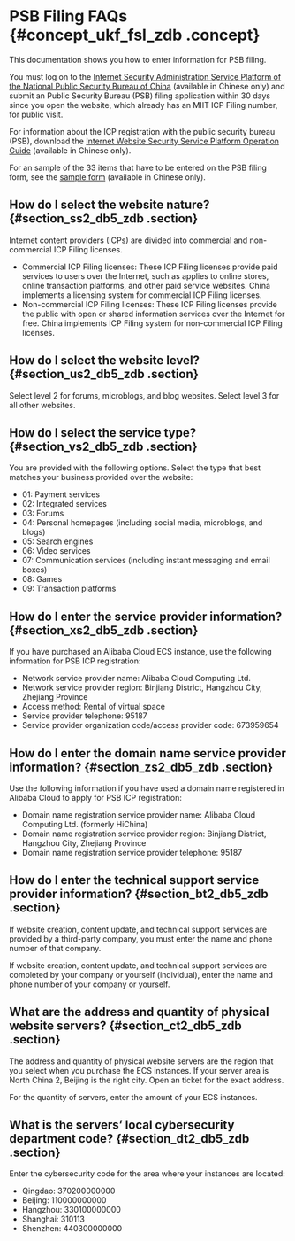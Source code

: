 # PSB Filing FAQs {#concept_ukf_fsl_zdb .concept}

This documentation shows you how to enter information for PSB filing.

You must log on to the [Internet Security Administration Service Platform of the National Public Security Bureau of China](http://www.beian.gov.cn/) \(available in Chinese only\) and submit an Public Security Bureau \(PSB\) filing application within 30 days since you open the website, which already has an MIIT ICP Filing number, for public visit.

For information about the ICP registration with the public security bureau \(PSB\), download the [Internet Website Security Service Platform Operation Guide](http://www.beian.gov.cn/portal/downloadcenter?token=389a313f-53c9-4eb7-8a10-5eeae2f50a73) \(available in Chinese only\).

For an sample of the 33 items that have to be entered on the PSB filing form, see the [sample form](http://imgs-storage.cdn.aliyuncs.com/help/beian/EXCEL%E6%A8%A1%E6%9D%BF33%E9%A1%B9.xls?spm=0.0.0.0.cBqr5Z&file=EXCEL%E6%A8%A1%E6%9D%BF33%E9%A1%B9.xls) \(available in Chinese only\).

## How do I select the website nature? {#section_ss2_db5_zdb .section}

Internet content providers \(ICPs\) are divided into commercial and non-commercial ICP Filing licenses.

-   Commercial ICP Filing licenses: These ICP Filing licenses provide paid services to users over the Internet, such as applies to online stores, online transaction platforms, and other paid service websites. China implements a licensing system for commercial ICP Filing licenses.
-   Non-commercial ICP Filing licenses: These ICP Filing licenses provide the public with open or shared information services over the Internet for free. China implements ICP Filing system for non-commercial ICP Filing licenses.

## How do I select the website level? {#section_us2_db5_zdb .section}

Select level 2 for forums, microblogs, and blog websites. Select level 3 for all other websites.

## How do I select the service type? {#section_vs2_db5_zdb .section}

You are provided with the following options. Select the type that best matches your business provided over the website:

-   01: Payment services
-   02: Integrated services
-   03: Forums
-   04: Personal homepages \(including social media, microblogs, and blogs\)
-   05: Search engines
-   06: Video services
-   07: Communication services \(including instant messaging and email boxes\)
-   08: Games
-   09: Transaction platforms

## How do I enter the service provider information? {#section_xs2_db5_zdb .section}

If you have purchased an Alibaba Cloud ECS instance, use the following information for PSB ICP registration:

-   Network service provider name: Alibaba Cloud Computing Ltd.
-   Network service provider region: Binjiang District, Hangzhou City, Zhejiang Province
-   Access method: Rental of virtual space
-   Service provider telephone: 95187
-   Service provider organization code/access provider code: 673959654

## How do I enter the domain name service provider information? {#section_zs2_db5_zdb .section}

Use the following information if you have used a domain name registered in Alibaba Cloud to apply for PSB ICP registration:

-   Domain name registration service provider name: Alibaba Cloud Computing Ltd. \(formerly HiChina\)
-   Domain name registration service provider region: Binjiang District, Hangzhou City, Zhejiang Province
-   Domain name registration service provider telephone: 95187

## How do I enter the technical support service provider information? {#section_bt2_db5_zdb .section}

If website creation, content update, and technical support services are provided by a third-party company, you must enter the name and phone number of that company.

If website creation, content update, and technical support services are completed by your company or yourself \(individual\), enter the name and phone number of your company or yourself.

## What are the address and quantity of physical website servers? {#section_ct2_db5_zdb .section}

The address and quantity of physical website servers are the region that you select when you purchase the ECS instances. If your server area is North China 2, Beijing is the right city. Open an ticket for the exact address.

For the quantity of servers, enter the amount of your ECS instances.

## What is the servers’ local cybersecurity department code? {#section_dt2_db5_zdb .section}

Enter the cybersecurity code for the area where your instances are located:

-   Qingdao: 370200000000
-   Beijing: 110000000000
-   Hangzhou: 330100000000
-   Shanghai: 310113
-   Shenzhen: 440300000000

